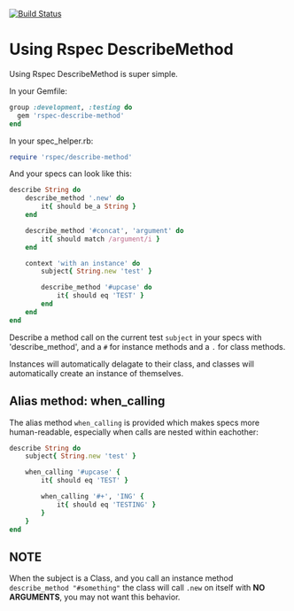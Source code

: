 [![Build Status](https://travis-ci.org/brett-richardson/rspec-describe-method.png?branch=master)](https://travis-ci.org/brett-richardson/rspec-describe-method)

Using Rspec DescribeMethod
==========================

Using Rspec DescribeMethod is super simple.


In your Gemfile:
```ruby
group :development, :testing do
  gem 'rspec-describe-method'
end
```


In your spec_helper.rb:
```ruby
require 'rspec/describe-method'
```

And your specs can look like this:

```ruby
describe String do
    describe_method '.new' do
        it{ should be_a String }
    end

    describe_method '#concat', 'argument' do
        it{ should match /argument/i }
    end

    context 'with an instance' do
        subject{ String.new 'test' }

        describe_method '#upcase' do
            it{ should eq 'TEST' }
        end
    end
end
```


Describe a method call on the current test `subject` in your specs with 'describe_method', and a `#` for instance methods and a `.` for class methods.

Instances will automatically delagate to their class, and classes will automatically create an instance of themselves.


Alias method: when_calling
--------------------------

The alias method `when_calling` is provided which makes specs more human-readable, especially when calls are nested within eachother:


```ruby
describe String do
    subject{ String.new 'test' }

    when_calling '#upcase' {
        it{ should eq 'TEST' }

        when_calling '#+', 'ING' {
            it{ should eq 'TESTING' }
        }
    }
end
```


NOTE
----
When the subject is a Class, and you call an instance method `describe_method "#something"`
the class will call `.new` on itself with __NO ARGUMENTS__, you may not want this behavior.
